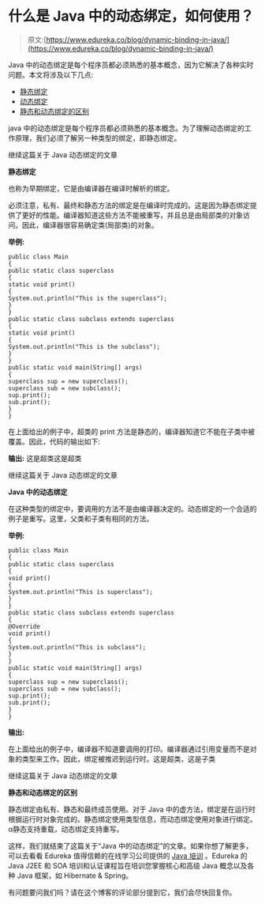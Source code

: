 # 什么是 Java 中的动态绑定，如何使用？

> 原文:[https://www.edureka.co/blog/dynamic-binding-in-java/](https://www.edureka.co/blog/dynamic-binding-in-java/)

Java 中的动态绑定是每个程序员都必须熟悉的基本概念，因为它解决了各种实时问题。本文将涉及以下几点:

*   [静态绑定](#StaticBinding)
*   [动态绑定](#DynamicBinding)
*   [静态和动态绑定的区别](#DifferencebetweenStaticandDynamicBinding)

java 中的动态绑定是每个程序员都必须熟悉的基本概念。为了理解动态绑定的工作原理，我们必须了解另一种类型的绑定，即静态绑定。

继续这篇关于 Java 动态绑定的文章

**静态绑定**

也称为早期绑定，它是由编译器在编译时解析的绑定。

必须注意，私有、最终和静态方法的绑定是在编译时完成的。这是因为静态绑定提供了更好的性能。编译器知道这些方法不能被重写，并且总是由局部类的对象访问。因此，编译器很容易确定类(局部类)的对象。

**举例:**

```
public class Main
{
public static class superclass
{
static void print()
{
System.out.println("This is the superclass");
}
}
public static class subclass extends superclass
{
static void print()
{
System.out.println("This is the subclass");
}
}
public static void main(String[] args)
{
superclass sup = new superclass();
superclass sub = new subclass();
sup.print();
sub.print();
}
}

```

在上面给出的例子中，超类的 print 方法是静态的，编译器知道它不能在子类中被覆盖。因此，代码的输出如下:

**输出:** 这是超类这是超类

继续这篇关于 Java 动态绑定的文章

**Java 中的动态绑定**

在这种类型的绑定中，要调用的方法不是由编译器决定的。动态绑定的一个合适的例子是重写。这里，父类和子类有相同的方法。

**举例:**

```
public class Main
{
public static class superclass
{
void print()
{
System.out.println("This is superclass");
}
}
public static class subclass extends superclass
{
@Override
void print()
{
System.out.println("This is subclass");
}
}
public static void main(String[] args)
{
superclass sup = new superclass();
superclass sub = new subclass();
sup.print();
sub.print();
}
}

```

**输出:**

在上面给出的例子中，编译器不知道要调用的打印。编译器通过引用变量而不是对象的类型来工作。因此，绑定被推迟到运行时。这是超类，这是子类

继续这篇关于 Java 动态绑定的文章

**静态和动态绑定的区别**

静态绑定由私有、静态和最终成员使用。对于 Java 中的虚方法，绑定是在运行时根据运行时对象完成的。静态绑定使用类型信息，而动态绑定使用对象进行绑定。 α静态支持重载，动态绑定支持重写。

这样，我们就结束了这篇关于“Java 中的动态绑定”的文章。如果你想了解更多，可以去看看 Edureka 值得信赖的在线学习公司提供的  [Java 培训](https://www.edureka.co/java-j2ee-soa-training) 。Edureka 的 Java J2EE 和 SOA 培训和认证课程旨在培训您掌握核心和高级 Java 概念以及各种 Java 框架，如 Hibernate & Spring。

有问题要问我们吗？请在这个博客的评论部分提到它，我们会尽快回复你。